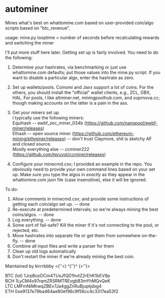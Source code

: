 # autominer
Mines what's best on whattomine.com based on user-provided coin/algo scripts based on "btc_revenue".

usage: mine.py <looptime>
looptime = number of seconds before recalculating rewards and switching the miner

I'll put more stuff here later. Getting set up is fairly involved. You need to do the following:

1) Determine your hashrates, via benchmarking or just use whattomine.com defaults; put those values into the mine.py script. If you want to disable a particular algo, enter the hashrate as zero.

2) Set up wallets/pools. Coinomi and Jaxx support a lot of coins. For the others, you should install the "official" wallet clients, e.g., ZCL, GBX, HAL. For pools, I like altminer.net, miningpoolhub.com, and suprnova.cc; though making accounts on the latter is a pain in the ass.

3) Get your miners set up.  
I typically use the following miners:  
Equihash -- ewbf_zec_miner_034b (https://github.com/nanopool/ewbf-miner/releases)  
Ethash -- open source miner (https://github.com/ethereum-mining/ethminer/releases) -- don't trust Claymore, shit is sketchy AF and closed source.  
Mostly everything else -- ccminer222 (https://github.com/tpruvot/ccminer/releases)  

4) Configure your minecmd.csv; I provided an example in the repo. You obviously need to provide your own command lines based on your set up. Make sure you type the algos in *exactly* as they appear in the whattomine.com json file (case insensitive), else it will be ignored.



To do:
1) Allow comments in minecmd.csv; and provide some instructions of getting each coin/algo set up. -- done
2) Re-execute at predetermined intervals; so we're always mining the best coins/algos. -- done
3) Log everything. -- done
4) Some sort of fail-safe? Kill the miner if it's not connecting to the pool, or rejected, etc.
5) Move hashrates into separate file or get them from somewhere on-the-fly. -- done
6) Combine all input files and write a parser for them
7) Clean up old logs automatically
8) Don't restart the miner if we're already mining the best coin.



Maintained by kirrrbbby <(''<) ^('')^ (>'')>

BTC (lol) 1JrpBozDCm4TUsJfQD1hvtZ2rEhK1bEV9p  
BCH 1LyCM4x97rqmZRSRMTREvgbB3mYhMQvQeK  
LTC LMFmNiMhwqZBEv7Ja4ggZnRuBjuptjdxg4  
ETH 0xe9137e79ba464ae80ef96c9f56cc4c3317ea53f2
